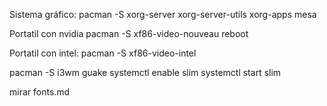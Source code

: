 Sistema gráfico:
pacman -S xorg-server xorg-server-utils xorg-apps mesa

Portatil con nvidia
pacman -S xf86-video-nouveau
reboot

Portatil con intel:
pacman -S xf86-video-intel



pacman -S i3wm guake
systemctl enable slim
systemctl start slim

mirar fonts.md
